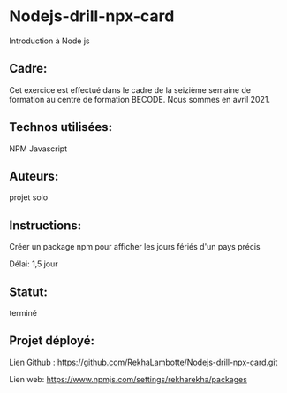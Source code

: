 # Nodejs-drill-npx-card
Introduction à Node js

## Cadre:
Cet exercice est effectué dans le cadre de la seizième semaine de formation au centre de formation BECODE. 
Nous sommes en avril 2021.

## Technos utilisées:
NPM
Javascript

## Auteurs: 
projet solo

## Instructions:
Créer un package npm pour afficher les jours fériés d'un pays précis

Délai: 1,5 jour

## Statut:
terminé

## Projet déployé: 
Lien Github : https://github.com/RekhaLambotte/Nodejs-drill-npx-card.git

Lien web: https://www.npmjs.com/settings/rekharekha/packages
